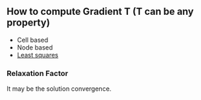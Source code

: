 ##  How to compute Gradient T (T can be any property)
* Cell based
* Node based
* [Least squares](https://www.bilibili.com/video/BV1EL411A7gu?p=13&vd_source=4f3e5bfcf57fd659c40e3df56c0fd113)


### Relaxation Factor
It may be the solution convergence.